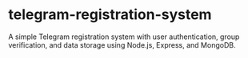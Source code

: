 # telegram-registration-system
A simple Telegram registration system with user authentication, group verification, and data storage using Node.js, Express, and MongoDB.
